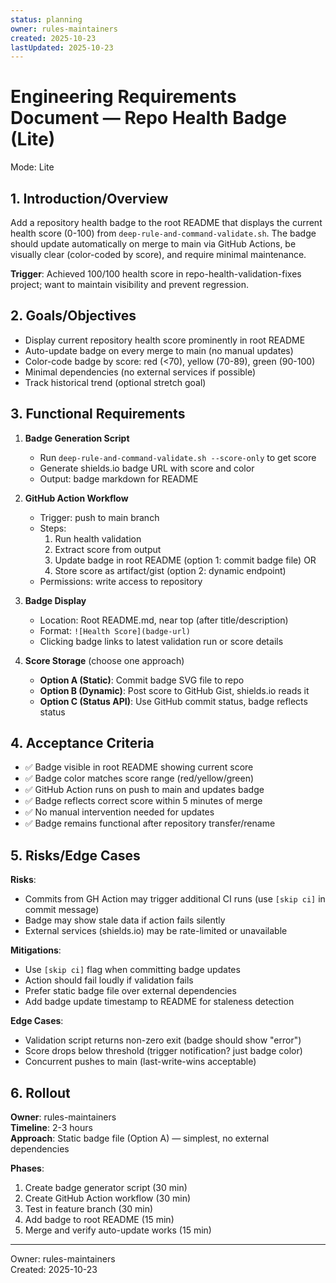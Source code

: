 ```yaml
---
status: planning
owner: rules-maintainers
created: 2025-10-23
lastUpdated: 2025-10-23
---
```


# Engineering Requirements Document — Repo Health Badge (Lite)

Mode: Lite


## 1. Introduction/Overview

Add a repository health badge to the root README that displays the current health score (0-100) from `deep-rule-and-command-validate.sh`. The badge should update automatically on merge to main via GitHub Actions, be visually clear (color-coded by score), and require minimal maintenance.

**Trigger**: Achieved 100/100 health score in repo-health-validation-fixes project; want to maintain visibility and prevent regression.

## 2. Goals/Objectives

- Display current repository health score prominently in root README
- Auto-update badge on every merge to main (no manual updates)
- Color-code badge by score: red (<70), yellow (70-89), green (90-100)
- Minimal dependencies (no external services if possible)
- Track historical trend (optional stretch goal)

## 3. Functional Requirements

1. **Badge Generation Script**

   - Run `deep-rule-and-command-validate.sh --score-only` to get score
   - Generate shields.io badge URL with score and color
   - Output: badge markdown for README

2. **GitHub Action Workflow**

   - Trigger: push to main branch
   - Steps:
     1. Run health validation
     2. Extract score from output
     3. Update badge in root README (option 1: commit badge file) OR
     4. Store score as artifact/gist (option 2: dynamic endpoint)
   - Permissions: write access to repository

3. **Badge Display**

   - Location: Root README.md, near top (after title/description)
   - Format: `![Health Score](badge-url)`
   - Clicking badge links to latest validation run or score details

4. **Score Storage** (choose one approach)
   - **Option A (Static)**: Commit badge SVG file to repo
   - **Option B (Dynamic)**: Post score to GitHub Gist, shields.io reads it
   - **Option C (Status API)**: Use GitHub commit status, badge reflects status

## 4. Acceptance Criteria

- ✅ Badge visible in root README showing current score
- ✅ Badge color matches score range (red/yellow/green)
- ✅ GitHub Action runs on push to main and updates badge
- ✅ Badge reflects correct score within 5 minutes of merge
- ✅ No manual intervention needed for updates
- ✅ Badge remains functional after repository transfer/rename

## 5. Risks/Edge Cases

**Risks**:

- Commits from GH Action may trigger additional CI runs (use `[skip ci]` in commit message)
- Badge may show stale data if action fails silently
- External services (shields.io) may be rate-limited or unavailable

**Mitigations**:

- Use `[skip ci]` flag when committing badge updates
- Action should fail loudly if validation fails
- Prefer static badge file over external dependencies
- Add badge update timestamp to README for staleness detection

**Edge Cases**:

- Validation script returns non-zero exit (badge should show "error")
- Score drops below threshold (trigger notification? just badge color)
- Concurrent pushes to main (last-write-wins acceptable)

## 6. Rollout

**Owner**: rules-maintainers  
**Timeline**: 2-3 hours  
**Approach**: Static badge file (Option A) — simplest, no external dependencies

**Phases**:

1. Create badge generator script (30 min)
2. Create GitHub Action workflow (30 min)
3. Test in feature branch (30 min)
4. Add badge to root README (15 min)
5. Merge and verify auto-update works (15 min)

---

Owner: rules-maintainers  
Created: 2025-10-23
